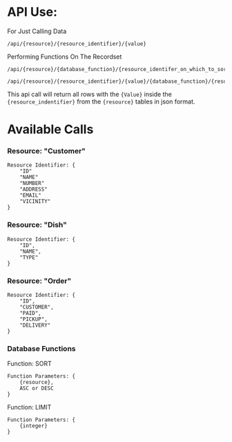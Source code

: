 # API Use:

For Just Calling Data
```
/api/{resource}/{resource_identifier}/{value}
```

Performing Functions On The Recordset
```
/api/{resource}/{database_function}/{resource_identifer_on_which_to_sort}/{sort_by}

/api/{resource}/{resource_identifier}/{value}/{database_function}/{resource_identifer_on_which_to_sort}/{sort_by}
```

This api call will return all rows with the `{Value}` inside the `{resource_indentifier}` from the `{resource}` tables in json format.

# Available Calls

### Resource: "Customer"
```
Resource Identifier: {
    "ID"
    "NAME"
    "NUMBER"
    "ADDRESS"
    "EMAIL"
    "VICINITY"
}
```
### Resource: "Dish" 
```
Resource Identifier: {
    "ID",
	"NAME",
	"TYPE"
}
```
### Resource: "Order"
```
Resource Identifier: {
    "ID",
    "CUSTOMER",
    "PAID",
    "PICKUP",
    "DELIVERY"
}
```

### Database Functions

Function: SORT

```
Function Parameters: {
    {resource},
    ASC or DESC
}
```

Function: LIMIT

```
Function Parameters: {
    {integer}
}
```
